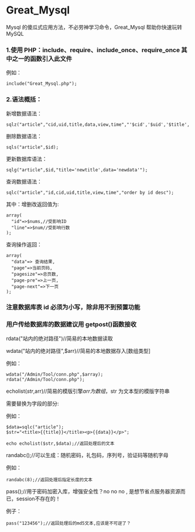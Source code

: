 # Great_Mysql

Mysql 的傻瓜式应用方法，不必劳神学习命令，Great_Mysql 帮助你快速玩转 MySQL

### 1.使用 PHP：include、require、include_once、require_once 其中之一的函数引入此文件

例如：

```
include("Great_Mysql.php");
```

### 2.语法概括：

新增数据语法：

```
sqlz("article","cid,uid,title,data,view,time","'$cid','$uid','$title','$data','$view','$time'");
```

删除数据语法：

```
sqls("article",$id);
```

更新数据库语法：

```
sqlg("article",$id,"title='newtitle',data='newdata'");
```

查询数据语法：

```
sqlc("article","id,cid,uid,title,view,time","order by id desc");
```

其中：增删改返回值为:

```
array(
  "id"=>$nums,//受影响ID
  "line"=>$num//受影响行数
);
```

查询操作返回：

```
array(
  "data"=> 查询结果,
  "page"=>当前页码,
  "pagesize"=>总页数,
  "page-pre"=>上一页,
  "page-next"=>下一页
);
```

### 注意数据库表 id 必须为小写，除非用不到预置功能

### 用户传给数据库的数据建议用 getpost()函数接收


rdata("站内的绝对路径")//简易的本地数据读取

wdata("站内的绝对路径",$arr)//简易的本地数据存入[数组类型]


例如：

```
wdata("/Admin/Tool/conn.php",$array);
rdata("/Admin/Tool/conn.php");
```

echolist($str,$arr)//简易的模版引擎$arr为数组，$str 为文本型的模版字符串

需要替换为字段的部分:

例如：

```
$data=sqlc("article");
$str="<title>{{title}}</title><p>{{data}}</p>";

echo echolist($str,$data);//返回处理后的文本
```

randabc();//可以生成：随机密码，礼包码，序列号，验证码等随机字母

例如：

```
randabc(8);//返回处理后指定长度的文本
```

pass();//用于密码加密入库，增强安全性？no no no , 是想节省点服务器资源而已，session不存在的！

例子：

```
pass("123456");//返回处理后的md5文本,应该是不可逆了？
```

